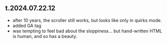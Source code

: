 
## t.2024.07.22.12

- after 10 years, the scroller still works, but looks like only in quirks mode.
- added GA tag
- was tempting to feel bad about the sloppiness... but hand-written HTML is human, and so has a beauty.

